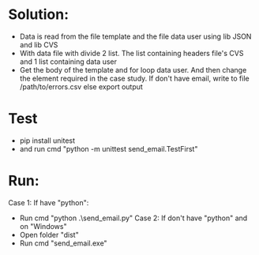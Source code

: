 # Solution:
- Data is read from the file template and the file data user using lib JSON and lib CVS
- With data file with divide 2 list. The list containing headers file's CVS and 1 list containing data user
- Get the body of the template and for loop data user. And then change the element required in the case study. If don't have email, write to file /path/to/errors.csv
else export output
# Test
- pip install unitest
- and run cmd "python -m unittest send_email.TestFirst"
# Run: 
Case 1: If have "python": 
- Run cmd "python .\send_email.py"
Case 2: If don't have "python" and on "Windows"
- Open folder "dist"
- Run cmd "send_email.exe"

